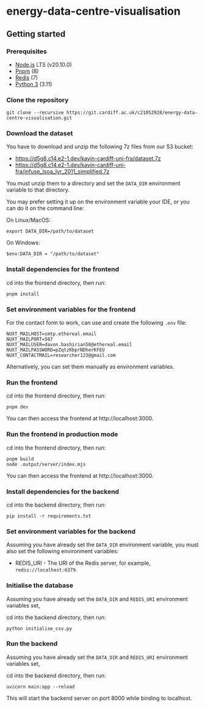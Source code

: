 # energy-data-centre-visualisation

## Getting started

### Prerequisites

-   [Node.js](https://nodejs.org/en/) LTS (v20.10.0)
-   [Pnpm](https://pnpm.io/installation) (8)
-   [Redis](https://redis.io/) (7)
-   [Python 3](https://www.python.org/downloads/) (3.11)

### Clone the repository

```shell
git clone --recursive https://git.cardiff.ac.uk/c21052928/energy-data-centre-visualisation.git
```

### Download the dataset

You have to download and unzip the following 7z files from our S3 bucket:

-   https://d5g8.c14.e2-1.dev/kavin-cardiff-uni-fra/dataset.7z
-   https://d5g8.c14.e2-1.dev/kavin-cardiff-uni-fra/infuse_lsoa_lyr_2011_simplified.7z

You must unzip them to a directory and set the `DATA_DIR` environment variable to that directory.

You may prefer setting it up on the environment variable your IDE, or you can do it on the command line:

On Linux/MacOS:

```shell
export DATA_DIR=/path/to/dataset
```

On Windows:

```shell
$env:DATA_DIR = "/path/to/dataset"
```

### Install dependencies for the frontend

cd into the frontend directory, then run:

```shell
pnpm install
```

### Set environment variables for the frontend

For the contact form to work, can use and create the following `.env` file:

```
NUXT_MAILHOST=smtp.ethereal.email
NUXT_MAILPORT=587
NUXT_MAILUSER=davon.bashirian56@ethereal.email
NUXT_MAILPASSWORD=pZqtzKbprNDherKFEU
NUXT_CONTACTMAIL=researcher123@gmail.com
```

Alternatively, you can set them manually as environment variables.

### Run the frontend

cd into the frontend directory, then run:

```shell
pnpm dev
```

You can then access the frontend at http://localhost:3000.

### Run the frontend in production mode

cd into the frontend directory, then run:

```shell
pnpm build
node .output/server/index.mjs
```

You can then access the frontend at http://localhost:3000.

### Install dependencies for the backend

cd into the backend directory, then run:

```shell
pip install -r requirements.txt
```

### Set environment variables for the backend

Assuming you have already set the `DATA_DIR` environment variable, you must also set the following environment variables:

-   REDIS_URI - The URI of the Redis server, for example, `redis://localhost:6379`.

### Initialise the database

Assuming you have already set the `DATA_DIR` and `REDIS_URI` environment variables set,

cd into the backend directory, then run:

```shell
python initialise_csv.py
```

### Run the backend

Assuming you have already set the `DATA_DIR` and `REDIS_URI` environment variables set,

cd into the backend directory, then run:

```shell
uvicorn main:app --reload
```

This will start the backend server on port 8000 while binding to localhost.
